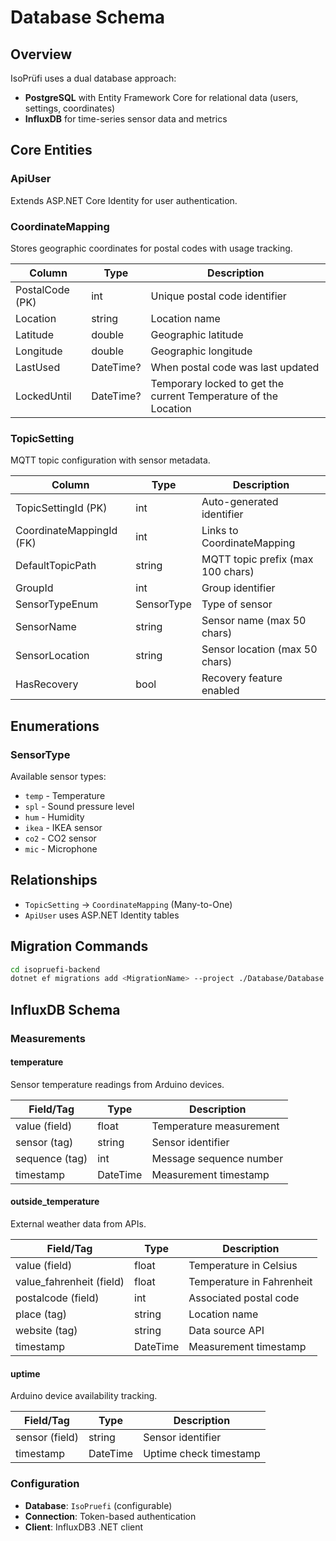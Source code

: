 # Database Schema

## Overview

IsoPrüfi uses a dual database approach:
- **PostgreSQL** with Entity Framework Core for relational data (users, settings, coordinates)
- **InfluxDB** for time-series sensor data and metrics

## Core Entities

### ApiUser
Extends ASP.NET Core Identity for user authentication.

### CoordinateMapping
Stores geographic coordinates for postal codes with usage tracking.

| Column | Type | Description |
|--------|------|-------------|
| PostalCode (PK) | int | Unique postal code identifier |
| Location | string | Location name |
| Latitude | double | Geographic latitude |
| Longitude | double | Geographic longitude |
| LastUsed | DateTime? | When postal code was last updated |
| LockedUntil | DateTime? | Temporary locked to get the current Temperature of the Location |

### TopicSetting
MQTT topic configuration with sensor metadata.

| Column | Type | Description |
|--------|------|-------------|
| TopicSettingId (PK) | int | Auto-generated identifier |
| CoordinateMappingId (FK) | int | Links to CoordinateMapping |
| DefaultTopicPath | string | MQTT topic prefix (max 100 chars) |
| GroupId | int | Group identifier |
| SensorTypeEnum | SensorType | Type of sensor |
| SensorName | string | Sensor name (max 50 chars) |
| SensorLocation | string | Sensor location (max 50 chars) |
| HasRecovery | bool | Recovery feature enabled |

## Enumerations

### SensorType
Available sensor types:
- `temp` - Temperature
- `spl` - Sound pressure level
- `hum` - Humidity
- `ikea` - IKEA sensor
- `co2` - CO2 sensor
- `mic` - Microphone

## Relationships

- `TopicSetting` → `CoordinateMapping` (Many-to-One)
- `ApiUser` uses ASP.NET Identity tables

## Migration Commands

```bash
cd isopruefi-backend
dotnet ef migrations add <MigrationName> --project ./Database/Database.csproj --startup-project ./Rest-API/Rest-API.csproj
```

## InfluxDB Schema

### Measurements

#### temperature
Sensor temperature readings from Arduino devices.

| Field/Tag | Type | Description |
|-----------|------|-------------|
| value (field) | float | Temperature measurement |
| sensor (tag) | string | Sensor identifier |
| sequence (tag) | int | Message sequence number |
| timestamp | DateTime | Measurement timestamp |

#### outside_temperature  
External weather data from APIs.

| Field/Tag | Type | Description |
|-----------|------|-------------|
| value (field) | float | Temperature in Celsius |
| value_fahrenheit (field) | float | Temperature in Fahrenheit |
| postalcode (field) | int | Associated postal code |
| place (tag) | string | Location name |
| website (tag) | string | Data source API |
| timestamp | DateTime | Measurement timestamp |

#### uptime
Arduino device availability tracking.

| Field/Tag | Type | Description |
|-----------|------|-------------|
| sensor (field) | string | Sensor identifier |
| timestamp | DateTime | Uptime check timestamp |

### Configuration

- **Database**: `IsoPruefi` (configurable)
- **Connection**: Token-based authentication
- **Client**: InfluxDB3 .NET client